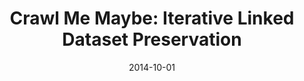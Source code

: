 ---
title: "Crawl Me Maybe: Iterative Linked Dataset Preservation"
collection: publications
permalink: /publication/2014-DBLP_conf_semweb_FetahuGD14
date: 2014-10-01
venue: 'Proceedings of the ISWC 2014 Posters  &  Demonstrations Track a track within the 13th International Semantic Web Conference, ISWC 2014, Riva del Garda, Italy, October 21, 2014'
---